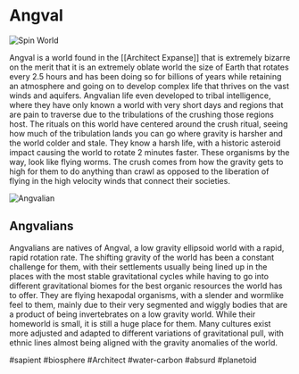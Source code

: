 # Angval

![Spin World](/Stellar_Abyss_Setting_Bible/Photo_Directory/Angval.JPG "Spin World")

Angval is a world found in the [[Architect Expanse]] that is extremely bizarre on the merit that it is an extremely oblate world the size of Earth that rotates every 2.5 hours and has been doing so for billions of years while retaining an atmosphere and going on to develop complex life that thrives on the vast winds and aquifers.  Angvalian life even developed to tribal intelligence, where they have only known a world with very short days and regions that are pain to traverse due to the tribulations of the crushing those regions host.  The rituals on this world have centered around the crush ritual, seeing how much of the tribulation lands you can go where gravity is harsher and the world colder and stale.  They know a harsh life, with a historic asteroid impact causing the world to rotate 2 minutes faster.  These organisms by the way, look like flying worms.  The crush comes from how the gravity gets to high for them to do anything than crawl as opposed to the liberation of flying in the high velocity winds that connect their societies.  

![Angvalian](/Stellar_Abyss_Setting_Bible/Photo_Directory/Angval.JPG "Spin Sapient")

## Angvalians

Angvalians are natives of Angval, a low gravity ellipsoid world with a rapid, rapid rotation rate.  The shifting gravity of the world has been a constant challenge for them, with their settlements usually being lined up in the places with the most stable gravitational cycles while having to go into different gravitational biomes for the best organic resources the world has to offer.  They are flying hexapodal organisms, with a slender and wormlike feel to them, mainly due to their very segmented and wiggly bodies that are a product of being invertebrates on a low gravity world.  While their homeworld is small, it is still a huge place for them.  Many cultures exist more adjusted and adapted to different variations of gravitational pull, with ethnic lines almost being aligned with the gravity anomalies of the world.  

#sapient
#biosphere #Architect  #water-carbon
#absurd #planetoid